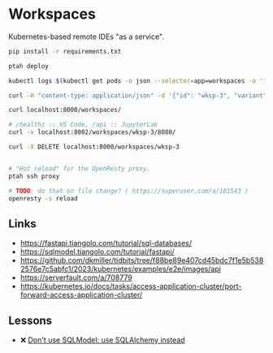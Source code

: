 # Workspaces

Kubernetes-based remote IDEs "as a service".

```bash
pip install -r requirements.txt

ptah deploy

kubectl logs $(kubectl get pods -o json --selector=app=workspaces -o 'jsonpath={.items[0].metadata.name}')

curl -H "content-type: application/json" -d '{"id": "wksp-3", "variant": "jupyter"}' localhost:8000/workspaces/

curl localhost:8000/workspaces/

# /healthz :: VS Code, /api :: JupyterLab
curl -v localhost:8002/workspaces/wksp-3/8080/

curl -X DELETE localhost:8000/workspaces/wksp-3


# "Hot reload" for the OpenResty proxy.
ptah ssh proxy

# TODO: do that on file change? ( https://superuser.com/a/181543 )
openresty -s reload
```

## Links

- https://fastapi.tiangolo.com/tutorial/sql-databases/
- https://sqlmodel.tiangolo.com/tutorial/fastapi/
- https://github.com/dkmiller/tidbits/tree/f88be89e407cd45bdc7f1e5b5382576e7c5abfc1/2023/kubernetes/examples/e2e/images/api
- https://serverfault.com/a/708779
- https://kubernetes.io/docs/tasks/access-application-cluster/port-forward-access-application-cluster/

## Lessons

- :x: [Don't use SQLModel: use SQLAlchemy instead](https://www.reddit.com/r/FastAPI/comments/1ajdgfj/comment/kp0q03z/)
